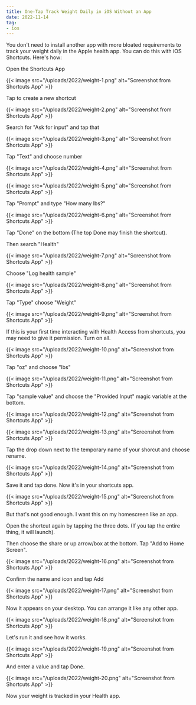 ```yaml
---
title: One-Tap Track Weight Daily in iOS Without an App
date: 2022-11-14
tag:
- ios
---
```

You don't need to install another app with more bloated requirements to track your weight daily in the Apple health app. You can do this with iOS Shortcuts.  Here's how:

<!--more-->

Open the Shortcuts App

{{< image src="/uploads/2022/weight-1.png" alt="Screenshot from Shortcuts App" >}}

Tap to create a new shortcut

{{< image src="/uploads/2022/weight-2.png" alt="Screenshot from Shortcuts App" >}}

Search for "Ask for input" and tap that

{{< image src="/uploads/2022/weight-3.png" alt="Screenshot from Shortcuts App" >}}

Tap "Text" and choose number

{{< image src="/uploads/2022/weight-4.png" alt="Screenshot from Shortcuts App" >}}

{{< image src="/uploads/2022/weight-5.png" alt="Screenshot from Shortcuts App" >}}

Tap "Prompt" and type "How many lbs?"

{{< image src="/uploads/2022/weight-6.png" alt="Screenshot from Shortcuts App" >}}

Tap "Done" on the bottom (The top Done may finish the shortcut).

Then search "Health"

{{< image src="/uploads/2022/weight-7.png" alt="Screenshot from Shortcuts App" >}}

Choose "Log health sample"

{{< image src="/uploads/2022/weight-8.png" alt="Screenshot from Shortcuts App" >}}

Tap "Type" choose "Weight"

{{< image src="/uploads/2022/weight-9.png" alt="Screenshot from Shortcuts App" >}}

If this is your first time interacting with Health Access from shortcuts, you may need to give it permission. Turn on all.

{{< image src="/uploads/2022/weight-10.png" alt="Screenshot from Shortcuts App" >}}

Tap "oz" and choose "lbs"

{{< image src="/uploads/2022/weight-11.png" alt="Screenshot from Shortcuts App" >}}

Tap "sample value" and choose the "Provided Input" magic variable at the bottom.

{{< image src="/uploads/2022/weight-12.png" alt="Screenshot from Shortcuts App" >}}

{{< image src="/uploads/2022/weight-13.png" alt="Screenshot from Shortcuts App" >}}

Tap the drop down next to the temporary name of your shorcut and choose rename.

{{< image src="/uploads/2022/weight-14.png" alt="Screenshot from Shortcuts App" >}}

Save it and tap done.  Now it's in your shortcuts app.

{{< image src="/uploads/2022/weight-15.png" alt="Screenshot from Shortcuts App" >}}

But that's not good enough. I want this on my homescreen like an app.  

Open the shortcut again by tapping the three dots.  (If you tap the entire thing, it will launch).

Then choose the share or up arrow/box at the bottom.  Tap "Add to Home Screen".

{{< image src="/uploads/2022/weight-16.png" alt="Screenshot from Shortcuts App" >}}

Confirm the name and icon and tap Add

{{< image src="/uploads/2022/weight-17.png" alt="Screenshot from Shortcuts App" >}}

Now it appears on your desktop. You can arrange it like any other app.

{{< image src="/uploads/2022/weight-18.png" alt="Screenshot from Shortcuts App" >}}

Let's run it and see how it works.

{{< image src="/uploads/2022/weight-19.png" alt="Screenshot from Shortcuts App" >}}

And enter a value and tap Done.

{{< image src="/uploads/2022/weight-20.png" alt="Screenshot from Shortcuts App" >}}

Now your weight is tracked in your Health app.
